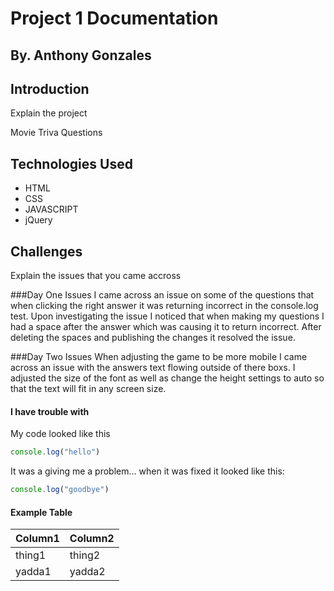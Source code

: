 # Project 1 Documentation 
## By. Anthony Gonzales

## Introduction 
Explain the project 

Movie Triva Questions 
## Technologies Used 
- HTML
- CSS 
- JAVASCRIPT
- jQuery

## Challenges 
Explain the issues that you came accross 

###Day One Issues 
I came across an issue on some of the questions that when clicking the right answer it was returning incorrect in the console.log test. Upon investigating the issue I noticed that when making my questions I had a space after the answer which was causing it to return incorrect. After deleting the spaces and publishing the changes it resolved the issue. 

###Day Two Issues 
When adjusting the game to be more mobile I came across an issue with the answers text flowing outside of there boxs. I adjusted the size of the font as well as change the height settings to auto so that the text will fit in any screen size.


#### I have trouble with 

My code looked like this

```js
console.log("hello")
```

It was a giving me a problem... when it was fixed it looked like this:

```js
console.log("goodbye")
````

#### Example Table 

| Column1 | Column2 |
|---------|---------|
| thing1 | thing2 |
| yadda1 | yadda2 |